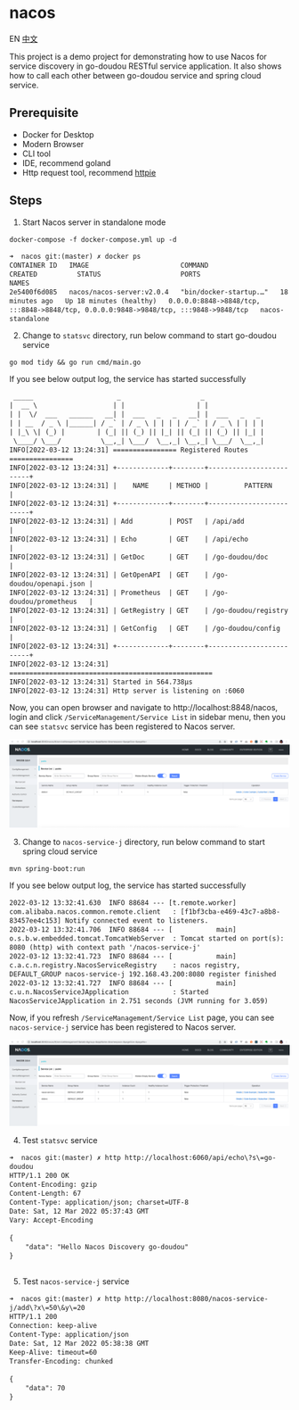 # nacos

EN [中文](./README_zh.md)

This project is a demo project for demonstrating how to use Nacos for service discovery 
in go-doudou RESTful service application. It also shows how to call each other between 
go-doudou service and spring cloud service.

## Prerequisite

- Docker for Desktop
- Modern Browser
- CLI tool
- IDE, recommend goland
- Http request tool, recommend [httpie](https://github.com/httpie/httpie)

## Steps

1. Start Nacos server in standalone mode
```shell
docker-compose -f docker-compose.yml up -d
```

```shell 
➜  nacos git:(master) ✗ docker ps                                                  
CONTAINER ID   IMAGE                       COMMAND                  CREATED          STATUS                    PORTS                                                                                  NAMES
2e5400f6d085   nacos/nacos-server:v2.0.4   "bin/docker-startup.…"   18 minutes ago   Up 18 minutes (healthy)   0.0.0.0:8848->8848/tcp, :::8848->8848/tcp, 0.0.0.0:9848->9848/tcp, :::9848->9848/tcp   nacos-standalone
```

2. Change to `statsvc` directory, run below command to start go-doudou service
```shell
go mod tidy && go run cmd/main.go
```

If you see below output log, the service has started successfully
```shell               
 _____                     _                    _
|  __ \                   | |                  | |
| |  \/  ___   ______   __| |  ___   _   _   __| |  ___   _   _
| | __  / _ \ |______| / _` | / _ \ | | | | / _` | / _ \ | | | |
| |_\ \| (_) |        | (_| || (_) || |_| || (_| || (_) || |_| |
 \____/ \___/          \__,_| \___/  \__,_| \__,_| \___/  \__,_|
INFO[2022-03-12 13:24:31] ================ Registered Routes ================ 
INFO[2022-03-12 13:24:31] +-------------+--------+-------------------------+ 
INFO[2022-03-12 13:24:31] |    NAME     | METHOD |         PATTERN         | 
INFO[2022-03-12 13:24:31] +-------------+--------+-------------------------+ 
INFO[2022-03-12 13:24:31] | Add         | POST   | /api/add                | 
INFO[2022-03-12 13:24:31] | Echo        | GET    | /api/echo               | 
INFO[2022-03-12 13:24:31] | GetDoc      | GET    | /go-doudou/doc          | 
INFO[2022-03-12 13:24:31] | GetOpenAPI  | GET    | /go-doudou/openapi.json | 
INFO[2022-03-12 13:24:31] | Prometheus  | GET    | /go-doudou/prometheus   | 
INFO[2022-03-12 13:24:31] | GetRegistry | GET    | /go-doudou/registry     | 
INFO[2022-03-12 13:24:31] | GetConfig   | GET    | /go-doudou/config       | 
INFO[2022-03-12 13:24:31] +-------------+--------+-------------------------+ 
INFO[2022-03-12 13:24:31] =================================================== 
INFO[2022-03-12 13:24:31] Started in 564.738µs                         
INFO[2022-03-12 13:24:31] Http server is listening on :6060 
```

Now, you can open browser and navigate to http://localhost:8848/nacos, login and click `/ServiceManagement/Service List`
in sidebar menu, then you can see `statsvc` service has been registered to Nacos server.

![nacosscreenshot_en.png](./nacosscreenshot_en.png)

3. Change to `nacos-service-j` directory, run below command to start spring cloud service
```shell
mvn spring-boot:run
```

If you see below output log, the service has started successfully
```shell
2022-03-12 13:32:41.630  INFO 88684 --- [t.remote.worker] com.alibaba.nacos.common.remote.client   : [f1bf3cba-e469-43c7-a8b8-83457ee4c153] Notify connected event to listeners.
2022-03-12 13:32:41.706  INFO 88684 --- [           main] o.s.b.w.embedded.tomcat.TomcatWebServer  : Tomcat started on port(s): 8080 (http) with context path '/nacos-service-j'
2022-03-12 13:32:41.723  INFO 88684 --- [           main] c.a.c.n.registry.NacosServiceRegistry    : nacos registry, DEFAULT_GROUP nacos-service-j 192.168.43.200:8080 register finished
2022-03-12 13:32:41.727  INFO 88684 --- [           main] c.u.n.NacosServiceJApplication           : Started NacosServiceJApplication in 2.751 seconds (JVM running for 3.059)
```

Now, if you refresh `/ServiceManagement/Service List` page, you can see `nacos-service-j` service has been registered to Nacos server.

![nacosscreenshot_en2.png](./nacosscreenshot_en2.png)

4. Test `statsvc` service
```shell
➜  nacos git:(master) ✗ http http://localhost:6060/api/echo\?s\=go-doudou
HTTP/1.1 200 OK
Content-Encoding: gzip
Content-Length: 67
Content-Type: application/json; charset=UTF-8
Date: Sat, 12 Mar 2022 05:37:43 GMT
Vary: Accept-Encoding

{
    "data": "Hello Nacos Discovery go-doudou"
}


```

5. Test `nacos-service-j` service
```shell 
➜  nacos git:(master) ✗ http http://localhost:8080/nacos-service-j/add\?x\=50\&y\=20                                            
HTTP/1.1 200 
Connection: keep-alive
Content-Type: application/json
Date: Sat, 12 Mar 2022 05:38:38 GMT
Keep-Alive: timeout=60
Transfer-Encoding: chunked

{
    "data": 70
}


```